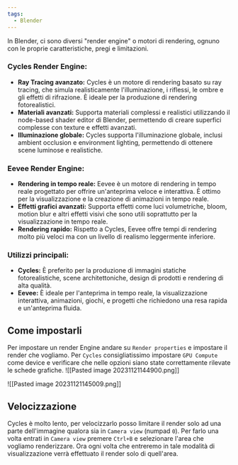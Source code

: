 ```yaml
---
tags:
  - Blender
---
```

In Blender, ci sono diversi "render engine" o motori di rendering, ognuno con le proprie caratteristiche, pregi e limitazioni.
### Cycles Render Engine:

- **Ray Tracing avanzato:** Cycles è un motore di rendering basato su ray tracing, che simula realisticamente l'illuminazione, i riflessi, le ombre e gli effetti di rifrazione. È ideale per la produzione di rendering fotorealistici.  
- **Materiali avanzati:** Supporta materiali complessi e realistici utilizzando il node-based shader editor di Blender, permettendo di creare superfici complesse con texture e effetti avanzati.  
- **Illuminazione globale:** Cycles supporta l'illuminazione globale, inclusi ambient occlusion e environment lighting, permettendo di ottenere scene luminose e realistiche.

### Eevee Render Engine:

- **Rendering in tempo reale:** Eevee è un motore di rendering in tempo reale progettato per offrire un'anteprima veloce e interattiva. È ottimo per la visualizzazione e la creazione di animazioni in tempo reale.  
- **Effetti grafici avanzati:** Supporta effetti come luci volumetriche, bloom, motion blur e altri effetti visivi che sono utili soprattutto per la visualizzazione in tempo reale.  
- **Rendering rapido:** Rispetto a Cycles, Eevee offre tempi di rendering molto più veloci ma con un livello di realismo leggermente inferiore.

### Utilizzi principali:

- **Cycles:** È preferito per la produzione di immagini statiche fotorealistiche, scene architettoniche, design di prodotti e rendering di alta qualità.  
- **Eevee:** È ideale per l'anteprima in tempo reale, la visualizzazione interattiva, animazioni, giochi, e progetti che richiedono una resa rapida e un'anteprima fluida.

## Come impostarli
Per impostare un render Engine andare su `Render properties` e impostare il render che vogliamo.
Per `Cycles` consigliatissimo impostare `GPU Compute` come device e verificare che nelle opzioni siano state correttamente rilevate le schede grafiche.
![[Pasted image 20231121144900.png]]

![[Pasted image 20231121145009.png]]

## Velocizzazione
Cycles è molto lento, per velocizzarlo posso limitare il render solo ad una parte dell'immagine qualora sia in `Camera view` (numpad `0`).
Per farlo una volta entrati in `Camera view` premere `Ctrl+B` e selezionare l'area che vogliamo renderizzare.
Ora ogni volta che entreremo in tale modalità di visualizzazione verrà effettuato il render solo di quell'area.